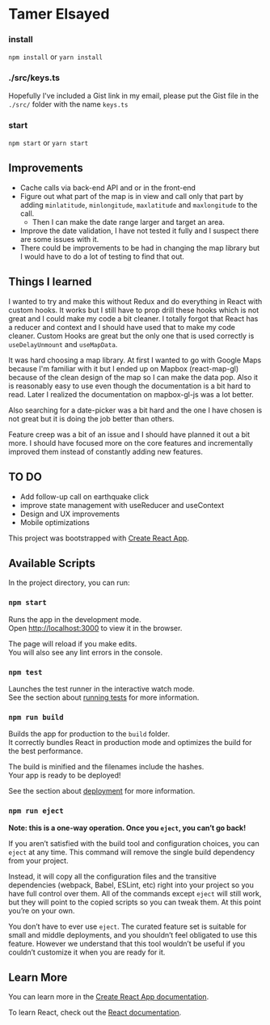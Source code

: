 # Tamer Elsayed

### install

`npm install` or `yarn install`

### ./src/keys.ts

Hopefully I've included a Gist link in my email, please put the Gist file in the `./src/` folder with the name `keys.ts`

### start

`npm start` or `yarn start`

## Improvements

- Cache calls via back-end API and or in the front-end
- Figure out what part of the map is in view and call only that part by adding `minlatitude`, `minlongitude`, `maxlatitude` and `maxlongitude` to the call.
  - Then I can make the date range larger and target an area.
- Improve the date validation, I have not tested it fully and I suspect there are some issues with it.
- There could be improvements to be had in changing the map library but I would have to do a lot of testing to find that out.

## Things I learned

I wanted to try and make this without Redux and do everything in React with custom hooks. It works but I still have to prop drill these hooks which is not great and I could make my code a bit cleaner. I totally forgot that React has a reducer and context and I should have used that to make my code cleaner. Custom Hooks are great but the only one that is used correctly is `useDelayUnmount` and `useMapData`.

It was hard choosing a map library. At first I wanted to go with Google Maps because I'm familiar with it but I ended up on Mapbox (react-map-gl) because of the clean design of the map so I can make the data pop. Also it is reasonably easy to use even though the documentation is a bit hard to read. Later I realized the documentation on mapbox-gl-js was a lot better.

Also searching for a date-picker was a bit hard and the one I have chosen is not great but it is doing the job better than others.

Feature creep was a bit of an issue and I should have planned it out a bit more. I should have focused more on the core features and incrementally improved them instead of constantly adding new features.

## TO DO

- Add follow-up call on earthquake click
- improve state management with useReducer and useContext
- Design and UX improvements
- Mobile optimizations

This project was bootstrapped with [Create React App](https://github.com/facebook/create-react-app).

## Available Scripts

In the project directory, you can run:

### `npm start`

Runs the app in the development mode.<br />
Open [http://localhost:3000](http://localhost:3000) to view it in the browser.

The page will reload if you make edits.<br />
You will also see any lint errors in the console.

### `npm test`

Launches the test runner in the interactive watch mode.<br />
See the section about [running tests](https://facebook.github.io/create-react-app/docs/running-tests) for more information.

### `npm run build`

Builds the app for production to the `build` folder.<br />
It correctly bundles React in production mode and optimizes the build for the best performance.

The build is minified and the filenames include the hashes.<br />
Your app is ready to be deployed!

See the section about [deployment](https://facebook.github.io/create-react-app/docs/deployment) for more information.

### `npm run eject`

**Note: this is a one-way operation. Once you `eject`, you can’t go back!**

If you aren’t satisfied with the build tool and configuration choices, you can `eject` at any time. This command will remove the single build dependency from your project.

Instead, it will copy all the configuration files and the transitive dependencies (webpack, Babel, ESLint, etc) right into your project so you have full control over them. All of the commands except `eject` will still work, but they will point to the copied scripts so you can tweak them. At this point you’re on your own.

You don’t have to ever use `eject`. The curated feature set is suitable for small and middle deployments, and you shouldn’t feel obligated to use this feature. However we understand that this tool wouldn’t be useful if you couldn’t customize it when you are ready for it.

## Learn More

You can learn more in the [Create React App documentation](https://facebook.github.io/create-react-app/docs/getting-started).

To learn React, check out the [React documentation](https://reactjs.org/).
